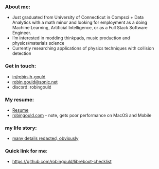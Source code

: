 ### About me:
- Just graduated from University of Connecticut in Compsci + Data Analytics with a math minor and looking for employment as a doing Machine Learning, Artificial Intelligence, or as a Full Stack Software Engineer. 
- I’m interested in modding thinkpads, music production and physics/materials science
- Currently researching applications of physics techniques with collision detection
 
### Get in touch: 
  - [in/robin-h-gould](https://www.linkedin.com/in/robin-h-gould/)
  - robin.gould@sonic.net
  - discord: robingould

### My resume:
- [Resume](https://drive.google.com/file/d/1vJVMop0_SeQNoUS06JWs5jc3egw3uKYp/view?usp=sharing)
- [robingould.com](https://robingould.com) - note, gets poor performance on MacOS and Mobile

### my life story: 
- [many details redacted, obviously](https://robingould.com/lifestory.html) 

### Quick link for me:
- https://github.com/robingould/libreboot-checklist



<!--
**robingould/robingould** is a ✨ _special_ ✨ repository because its `README.md` (this file) appears on your GitHub profile.


I’m currently learning ...
- 👯 I’m looking to collaborate on ...
- 🤔 I’m looking for help with ...
- 💬 Ask me about ...
- 📫 How to reach me: ...
- 😄 Pronouns: ...
- ⚡ Fun fact: ...
-->
